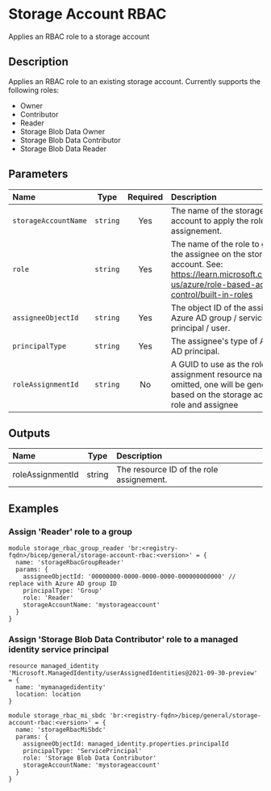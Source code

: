 # Storage Account RBAC

Applies an RBAC role to a storage account

## Description

Applies an RBAC role to an existing storage account. Currently supports the following roles:

- Owner
- Contributor
- Reader
- Storage Blob Data Owner
- Storage Blob Data Contributor
- Storage Blob Data Reader

## Parameters

| Name                 | Type     | Required | Description                                                                                                                                              |
| :------------------- | :------: | :------: | :------------------------------------------------------------------------------------------------------------------------------------------------------- |
| `storageAccountName` | `string` | Yes      | The name of the storage account to apply the role assignement.                                                                                           |
| `role`               | `string` | Yes      | The name of the role to grant the assignee on the storage account. See: https://learn.microsoft.com/en-us/azure/role-based-access-control/built-in-roles |
| `assigneeObjectId`   | `string` | Yes      | The object ID of the assignee Azure AD group / service principal / user.                                                                                 |
| `principalType`      | `string` | Yes      | The assignee's type of Azure AD principal.                                                                                                               |
| `roleAssignmentId`   | `string` | No       | A GUID to use as the role assignment resource name, if omitted, one will be generated based on the storage account, role and assignee                    |

## Outputs

| Name             | Type   | Description                              |
| :--------------- | :----: | :--------------------------------------- |
| roleAssignmentId | string | The resource ID of the role assignement. |

## Examples

### Assign 'Reader' role to a group

```bicep
module storage_rbac_group_reader 'br:<registry-fqdn>/bicep/general/storage-account-rbac:<version>' = {
  name: 'storageRbacGroupReader'
  params: {
    assigneeObjectId: '00000000-0000-0000-0000-000000000000' // replace with Azure AD group ID
    principalType: 'Group'
    role: 'Reader'
    storageAccountName: 'mystorageaccount'
  }
}
```

### Assign 'Storage Blob Data Contributor' role to a managed identity service principal

```bicep
resource managed_identity 'Microsoft.ManagedIdentity/userAssignedIdentities@2021-09-30-preview' = {
  name: 'mymanagedidentity'
  location: location
}

module storage_rbac_mi_sbdc 'br:<registry-fqdn>/bicep/general/storage-account-rbac:<version>' = {
  name: 'storageRbacMiSbdc'
  params: {
    assigneeObjectId: managed_identity.properties.principalId
    principalType: 'ServicePrincipal'
    role: 'Storage Blob Data Contributor'
    storageAccountName: 'mystorageaccount'
  }
}
```